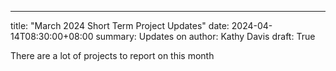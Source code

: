 ---
title: "March 2024 Short Term Project Updates"
date: 2024-04-14T08:30:00+08:00
summary: Updates on
author: Kathy Davis
draft: True

There are a lot of projects to report on this month  